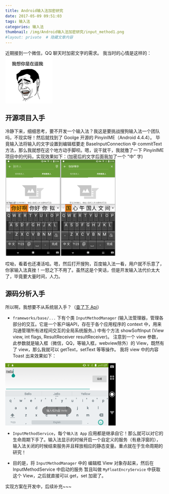 ```yaml
---
title: Android输入法加密研究
date: 2017-05-09 09:51:03
tags: 输入法
categories: 输入法
thumbnail: /img/Android输入法加密研究/input_method1.png
#layout: private  # 隐藏文章内容
---
```


近期接到一个微信，QQ 聊天时加密文字的需求。
我当时的心情是这样的：
<img src="/img/Android输入法加密研究/kidding_me.png" width = "150" alt="are you kidding me?" align=center />
<!--more-->
## 开源项目入手
冷静下来，细细思考，要不开发一个输入法？我这是要挑战搜狗输入法一个团队吗，不现实呀！然后就找到了 Goolge 开源的 PinyinIME（Android 4.4.4）。
毕竟输入法将输入的文字设置到编辑框要走 BaseInputConnection 中 commitText 方法，那么我就想在这个地方动手脚呗。嗯，说干就干，我就撸了一下 PinyinIME 项目中的代码，实现效果如下：(加密后的文字后面我加了一个 “中” 字)
<img src="/img/Android输入法加密研究/撸了个加密.png" width = "350" alt="加密前后" align=center />

哎呦，看着也还凑活哈。嗯，然后打开搜狗，百度输入法一看，用户就不乐意了，你家输入法真挫！一怒之下不用了。虽然这是个笑话，但是开发输入法代价太大了，毕竟要大量时间，人力。

## 源码分析入手
所以啊，我想要不从系统层入手？（[查了下 Api](https://developer.android.com/reference/android/inputmethodservice/InputMethodService.html?hl=zh-cn)）
- `frameworks/base/...` 下有个类 `InputMethodManager` (输入法管理器，管理各部分的交互。它是一个客户端API，存在于各个应用程序的 context 中，用来沟通管理所有进程间交互的全局系统服务。) 中有个方法 showSoftInput (View view, int flags, ResultReceiver resultReceiver)。 注意到一个 view 参数，此参数就是输入框（微信，QQ，等输入框，webview除外）的 View，既然有了 view，那么我就可以 getText，setText 等等操作。
我将 view 中的内容 Toast 出来效果如下：
<img src="/img/Android输入法加密研究/input_method2.png" width = "350" alt="InputMethodManager中获取输入框对象，随时可以获取文本" align=center />

- `InputMethodService`，每个`输入法 App` 应用都是继承自它！那么就可以对它的生命周期下手了。输入法显示的时候开启一个自定义的服务（有悬浮窗的），输入法关闭的时候结束服务并且释放相应的静态变量。重点就在于生命周期的研究！

- 目的是，将 `InputMethodManager` 中的 编辑框 View 对象存起来，然后在 InputMethodService 中启动的服务 暂且叫做 `MyFloatEncryService` 中获取这个 View，之后就直接可以 get，set 加密了。

实现方案在开发中，后续补充~~~ 
